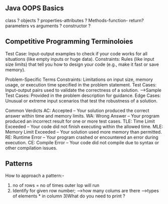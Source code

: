 ## Java OOPS Basics
class ?
objects ?
properties-attributes ?
Methods-function- return?
parameters vs arguments ?
constructor ?

## Competitive Programming Terminoloies
Test Case: Input-output examples to check if your code works for all situations (like empty inputs or huge data).
Constraints: Rules (like input size limits) that tell you how to design your code (e.g., make it fast or save memory).

Problem-Specific Terms
Constraints: Limitations on input size, memory usage, or execution time specified in the problem statement.
Test Cases: Input-output pairs used to validate the correctness of a solution. -->Sample Test Cases: Provided in the problem description for guidance.
Edge Cases: Unusual or extreme input scenarios that test the robustness of a solution.

Common Verdicts
AC: Accepted – Your solution produced the correct answer within time and memory limits.
WA: Wrong Answer – Your program produced an incorrect result for one or more test cases.
TLE: Time Limit Exceeded – Your code did not finish executing within the allowed time.
MLE: Memory Limit Exceeded – Your solution used more memory than permitted.
RE: Runtime Error – Your program crashed or encountered an error during execution.
CE: Compile Error – Your code did not compile due to syntax or other compilation issues.

## Patterns
How to approach a pattern:-
1. no of rows = no of times outer lop will run
2. Identify for given row number;
  -->how many colums are there 
  -->types of elements * in column 
3)What do you need to print ?

